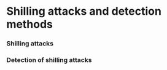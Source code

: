 # Shilling attacks and detection methods

### Shilling attacks 


### Detection of shilling attacks
